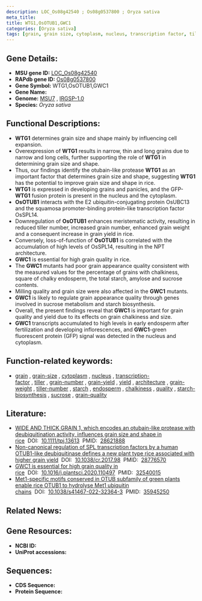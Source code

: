 ```yaml
---
description: LOC_Os08g42540 ; Os08g0537800 ; Oryza sativa
meta_title:
title: WTG1,OsOTUB1,GWC1
categories: [Oryza sativa]
tags: [grain, grain size, cytoplasm, nucleus, transcription factor, tiller, grain number, grain yield, yield, architecture, grain weight, tiller number, starch, endosperm, chalkiness, quality, starch biosynthesis, sucrose, grain quality]
---
```


## Gene Details:
- **MSU gene ID:** [LOC_Os08g42540](http://rice.uga.edu/cgi-bin/ORF_infopage.cgi?orf=LOC_Os08g42540)  
- **RAPdb gene ID:** [Os08g0537800](https://rapdb.dna.affrc.go.jp/locus/?name=Os08g0537800)  
- **Gene Symbol:** WTG1,OsOTUB1,GWC1
- **Gene Name:**
- **Genome:**  [MSU7](http://rice.uga.edu/)&nbsp;,&nbsp;[IRGSP-1.0](https://rapdb.dna.affrc.go.jp/download/irgsp1.html)
- **Species:** *Oryza sativa*

## Functional Descriptions:
   - **WTG1** determines grain size and shape mainly by influencing cell expansion.
   - Overexpression of **WTG1** results in narrow, thin and long grains due to narrow and long cells, further supporting the role of **WTG1** in determining grain size and shape.
   - Thus, our findings identify the otubain-like protease **WTG1** as an important factor that determines grain size and shape, suggesting **WTG1** has the potential to improve grain size and shape in rice.
   - **WTG1** is expressed in developing grains and panicles, and the GFP-**WTG1** fusion protein is present in the nucleus and the cytoplasm.
   - **OsOTUB1** interacts with the E2 ubiquitin-conjugating protein OsUBC13 and the squamosa promoter-binding protein-like transcription factor OsSPL14.
   - Downregulation of **OsOTUB1** enhances meristematic activity, resulting in reduced tiller number, increased grain number, enhanced grain weight and a consequent increase in grain yield in rice.
   - Conversely, loss-of-function of **OsOTUB1** is correlated with the accumulation of high levels of OsSPL14, resulting in the NPT architecture.
   - **GWC1** is essential for high grain quality in rice.
   - The **GWC1** mutants had poor grain appearance quality consistent with the measured values for the percentage of grains with chalkiness, square of chalky endosperm, the total starch, amylose and sucrose contents.
   - Milling quality and grain size were also affected in the **GWC1** mutants.
   - **GWC1** is likely to regulate grain appearance quality through genes involved in sucrose metabolism and starch biosynthesis.
   - Overall, the present findings reveal that **GWC1** is important for grain quality and yield due to its effects on grain chalkiness and size.
   - **GWC1** transcripts accumulated to high levels in early endosperm after fertilization and developing inflorescences, and **GWC1**-green fluorescent protein (GFP) signal was detected in the nucleus and cytoplasm.

## Function-related keywords:
   - [grain](/tags/grain/)&nbsp;,&nbsp;[grain-size](/tags/grain-size/)&nbsp;,&nbsp;[cytoplasm](/tags/cytoplasm/)&nbsp;,&nbsp;[nucleus](/tags/nucleus/)&nbsp;,&nbsp;[transcription-factor](/tags/transcription-factor/)&nbsp;,&nbsp;[tiller](/tags/tiller/)&nbsp;,&nbsp;[grain-number](/tags/grain-number/)&nbsp;,&nbsp;[grain-yield](/tags/grain-yield/)&nbsp;,&nbsp;[yield](/tags/yield/)&nbsp;,&nbsp;[architecture](/tags/architecture/)&nbsp;,&nbsp;[grain-weight](/tags/grain-weight/)&nbsp;,&nbsp;[tiller-number](/tags/tiller-number/)&nbsp;,&nbsp;[starch](/tags/starch/)&nbsp;,&nbsp;[endosperm](/tags/endosperm/)&nbsp;,&nbsp;[chalkiness](/tags/chalkiness/)&nbsp;,&nbsp;[quality](/tags/quality/)&nbsp;,&nbsp;[starch-biosynthesis](/tags/starch-biosynthesis/)&nbsp;,&nbsp;[sucrose](/tags/sucrose/)&nbsp;,&nbsp;[grain-quality](/tags/grain-quality/)

## Literature:
   - [WIDE AND THICK GRAIN 1, which encodes an otubain-like protease with deubiquitination activity, influences grain size and shape in rice](https://www.doi.org/10.1111/tpj.13613)&nbsp;&nbsp;DOI:&nbsp;&nbsp;[10.1111/tpj.13613](https://www.doi.org/10.1111/tpj.13613)&nbsp;&nbsp;PMID:&nbsp;&nbsp;[28621888](https://pubmed.ncbi.nlm.nih.gov/28621888/)
   - [Non-canonical regulation of SPL transcription factors by a human OTUB1-like deubiquitinase defines a new plant type rice associated with higher grain yield](https://www.doi.org/10.1038/cr.2017.98)&nbsp;&nbsp;DOI:&nbsp;&nbsp;[10.1038/cr.2017.98](https://www.doi.org/10.1038/cr.2017.98)&nbsp;&nbsp;PMID:&nbsp;&nbsp;[28776570](https://pubmed.ncbi.nlm.nih.gov/28776570/)
   - [GWC1 is essential for high grain quality in rice](https://www.doi.org/10.1016/j.plantsci.2020.110497)&nbsp;&nbsp;DOI:&nbsp;&nbsp;[10.1016/j.plantsci.2020.110497](https://www.doi.org/10.1016/j.plantsci.2020.110497)&nbsp;&nbsp;PMID:&nbsp;&nbsp;[32540015](https://pubmed.ncbi.nlm.nih.gov/32540015/)
   - [Met1-specific motifs conserved in OTUB subfamily of green plants enable rice OTUB1 to hydrolyse Met1 ubiquitin chains](https://www.doi.org/10.1038/s41467-022-32364-3)&nbsp;&nbsp;DOI:&nbsp;&nbsp;[10.1038/s41467-022-32364-3](https://www.doi.org/10.1038/s41467-022-32364-3)&nbsp;&nbsp;PMID:&nbsp;&nbsp;[35945250](https://pubmed.ncbi.nlm.nih.gov/35945250/)

## Related News:

## Gene Resources:
- **NCBI ID:**  []()
- **UniProt accessions:** [](https://www.uniprot.org/uniprotkb//entry)

## Sequences:
- **CDS Sequence:**
- **Protein Sequence:**
